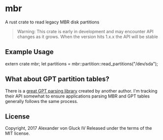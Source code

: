 # mbr

A rust crate to read legacy MBR disk partitions

> Warning: This crate is early in development and may encounter API changes as it grows.
> When the version hits 1.x.x the API will be stable

## Example Usage

   extern crate mbr;
   let partitions = mbr::partition::read_partitions("/dev/sda");

## What about GPT partition tables?

There is a [great GPT parsing library](https://crates.io/crates/gpt) created by another author.
I'm tracking their API somewhat to ensure applications parsing MBR and GPT tables generally follows the same process.

## License

Copyright, 2017 Alexander von Gluck IV
Released under the terms of the MIT license.

